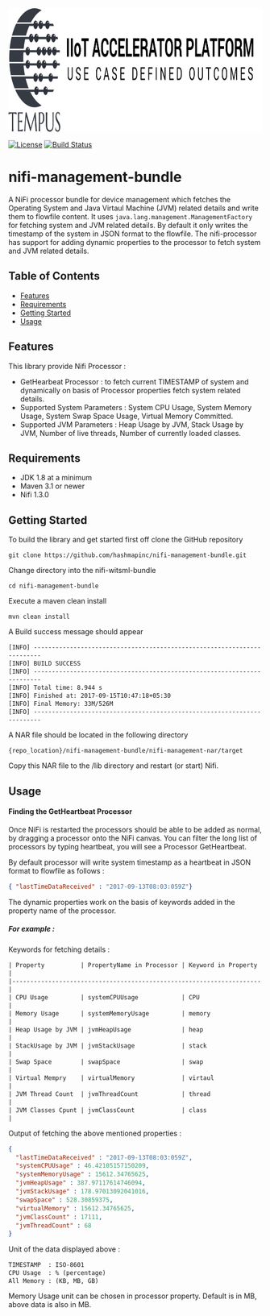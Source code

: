 <img src="https://github.com/hashmapinc/hashmap.github.io/blob/master/images/tempus/Tempus_Logo_Black_with_TagLine.png" width="950" height="245" alt="Hashmap, Inc Tempus"/>

[![License](http://img.shields.io/:license-Apache%202-blue.svg)](http://www.apache.org/licenses/LICENSE-2.0.txt) [![Build Status](https://travis-ci.org/hashmapinc/nifi-witsml-bundle.svg?branch=master)](https://travis-ci.org/hashmapinc/nifi-witsml-bundle)


# nifi-management-bundle

A NiFi processor bundle for device management which fetches the Operating System and Java Virtaul Machine (JVM) related 
details and write them to flowfile content. It uses `java.lang.management.ManagementFactory` for fetching system and JVM
 related details. By default it only writes the timestamp of the system in JSON format to the flowfile. The nifi-processor
has support for adding dynamic properties to the processor to fetch system and JVM related details.

## Table of Contents

- [Features](#features)
- [Requirements](#requirements)
- [Getting Started](#getting-started)
- [Usage](#usage)

## Features

This library provide Nifi Processor :
*  GetHearbeat Processor : to fetch current TIMESTAMP of system and dynamically on basis of Processor properties fetch system related details.
*  Supported System Parameters : System CPU Usage, System Memory Usage, System Swap Space Usage, Virtual Memory Committed.
*  Supported JVM Parameters : Heap Usage by JVM, Stack Usage by JVM, Number of live threads, Number of currently loaded classes.

## Requirements

* JDK 1.8 at a minimum
* Maven 3.1 or newer
* Nifi 1.3.0

## Getting Started
To build the library and get started first off clone the GitHub repository 

    git clone https://github.com/hashmapinc/nifi-management-bundle.git

Change directory into the nifi-witsml-bundle

    cd nifi-management-bundle
    
Execute a maven clean install

    mvn clean install
    
A Build success message should appear
      
    [INFO] ------------------------------------------------------------------------
    [INFO] BUILD SUCCESS
    [INFO] ------------------------------------------------------------------------
    [INFO] Total time: 8.944 s
    [INFO] Finished at: 2017-09-15T10:47:18+05:30
    [INFO] Final Memory: 33M/526M
    [INFO] ------------------------------------------------------------------------


A NAR file should be located in the following directory

    {repo_location}/nifi-management-bundle/nifi-management-nar/target
    
Copy this NAR file to the /lib directory and restart (or start) Nifi.

## Usage

#### Finding the GetHeartbeat Processor

Once NiFi is restarted the processors should be able to be added as normal, by dragging a processor onto the NiFi canvas. You can filter the long list of processors by typing heartbeat, you will see a Processor GetHeartbeat.

By default processor will write system timestamp as a heartbeat in JSON format to flowfile as follows :

```json
{ "lastTimeDataReceived" : "2017-09-13T08:03:059Z"}
```
The dynamic properties work on the basis of keywords added in the property name of the processor.

##### For example :

Keywords for fetching details : 
```text
| Property          | PropertyName in Processor | Keyword in Property |
|---------------------------------------------------------------------|
| CPU Usage         | systemCPUUsage            | CPU                 |
| Memory Usage      | systemMemoryUsage         | memory              |
| Heap Usage by JVM | jvmHeapUsage              | heap                |
| StackUsage by JVM | jvmStackUsage             | stack               |
| Swap Space        | swapSpace                 | swap                |
| Virtual Mempry    | virtualMemory             | virtaul             |
| JVM Thread Count  | jvmThreadCount            | thread              |
| JVM Classes Cpunt | jvmClassCount             | class               |
``` 

Output of fetching the above mentioned properties :
```json
{
  "lastTimeDataReceived" : "2017-09-13T08:03:059Z",
  "systemCPUUsage" : 46.42105157150209,
  "systemMemoryUsage" : 15612.34765625,
  "jvmHeapUsage" : 387.97117614746094,
  "jvmStackUsage" : 178.97013092041016,
  "swapSpace" : 528.30859375,
  "virtualMemory" : 15612.34765625,
  "jvmClassCount" : 17111,
  "jvmThreadCount" : 68
}
```

Unit of the data displayed above :
```text
TIMESTAMP  : ISO-8601
CPU Usage  : % (percentage)
All Memory : (KB, MB, GB)
```
Memory Usage unit can be chosen in processor property. Default is in MB, above data is also in MB. 


